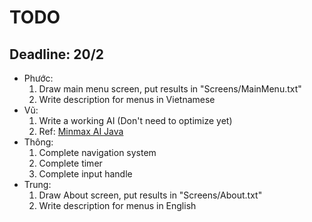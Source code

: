 # TODO

## Deadline: 20/2

- Phước:
  1. Draw main menu screen, put results in "Screens/MainMenu.txt"
  1. Write description for menus in Vietnamese
- Vũ:
  1. Write a working AI (Don't need to optimize yet)
  1. Ref: [Minmax AI Java](https://github.com/canberkakcali/gomoku-ai-minimax)
- Thông:
  1. Complete navigation system
  1. Complete timer
  1. Complete input handle
- Trung:
  1. Draw About screen, put results in "Screens/About.txt"
  1. Write description for menus in English
